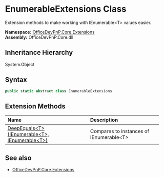 # EnumerableExtensions Class
 Extension methods to make working with IEnumerable&lt;T&gt; values easier.   

**Namespace:** [OfficeDevPnP.Core.Extensions](OfficeDevPnP.Core.Extensions.md)  
**Assembly:** OfficeDevPnP.Core.dll  
## Inheritance Hierarchy
System.Object  
## Syntax
```C#
public static abstract class EnumerableExtensions
```
## Extension Methods
|**Name**|**Description**|
|:-----|:-----|
| [DeepEquals&lt;T&gt;(IEnumerable&lt;T&gt;, IEnumerable&lt;T&gt;)](OfficeDevPnP.Core.Extensions.EnumerableExtensions.cf939282.md) | Compares to instances of IEnumerable&lt;T&gt;
## See also
- [OfficeDevPnP.Core.Extensions](OfficeDevPnP.Core.Extensions.md)
